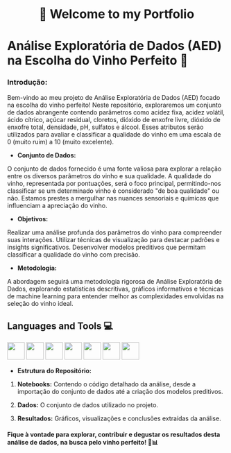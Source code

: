 <div align="center">
  <h1>👋 Welcome to my Portfolio</h1>
</div>

# Análise Exploratória de Dados (AED) na Escolha do Vinho Perfeito 🍷

### Introdução:

Bem-vindo ao meu projeto de Análise Exploratória de Dados (AED) focado na escolha do vinho perfeito! Neste repositório, exploraremos um conjunto de dados abrangente contendo parâmetros como acidez fixa, acidez volátil, ácido cítrico, açúcar residual, cloretos, dióxido de enxofre livre, dióxido de enxofre total, densidade, pH, sulfatos e álcool. Esses atributos serão utilizados para avaliar e classificar a qualidade do vinho em uma escala de 0 (muito ruim) a 10 (muito excelente).

- **Conjunto de Dados:**

O conjunto de dados fornecido é uma fonte valiosa para explorar a relação entre os diversos parâmetros do vinho e sua qualidade. A qualidade do vinho, representada por pontuações, será o foco principal, permitindo-nos classificar se um determinado vinho é considerado "de boa qualidade" ou não. Estamos prestes a mergulhar nas nuances sensoriais e químicas que influenciam a apreciação do vinho.

- **Objetivos:**

Realizar uma análise profunda dos parâmetros do vinho para compreender suas interações.
Utilizar técnicas de visualização para destacar padrões e insights significativos.
Desenvolver modelos preditivos que permitam classificar a qualidade do vinho com precisão.

- **Metodologia:**
  
A abordagem seguirá uma metodologia rigorosa de Análise Exploratória de Dados, explorando estatísticas descritivas, gráficos informativos e técnicas de machine learning para entender melhor as complexidades envolvidas na seleção do vinho ideal.


<!-- **fabiocarvalhosimoes/Fabio-C-Simoes** is a ✨ _special_ ✨ repository because its `README.md` (this file) appears on your GitHub profile. -->


## Languages and Tools 💻



<img src="https://cdn.jsdelivr.net/gh/devicons/devicon@latest/icons/vscode/vscode-original-wordmark.svg" width="40" height="40"/> <img src="https://cdn.jsdelivr.net/gh/devicons/devicon/icons/git/git-original.svg" width="40" height="40"/> <img src="https://cdn.jsdelivr.net/gh/devicons/devicon@latest/icons/anaconda/anaconda-original-wordmark.svg" width="40" height="40"/> <img src="https://cdn.jsdelivr.net/gh/devicons/devicon@latest/icons/jupyter/jupyter-original-wordmark.svg" width="40" height="40"/> <img src="https://cdn.jsdelivr.net/gh/devicons/devicon@latest/icons/python/python-original-wordmark.svg" width="40" height="40"/> <img src="https://cdn.jsdelivr.net/gh/devicons/devicon@latest/icons/numpy/numpy-original-wordmark.svg" width="40" height="40"/> <img src="https://cdn.jsdelivr.net/gh/devicons/devicon@latest/icons/pandas/pandas-original-wordmark.svg" width="40" height="40"/> 

- **Estrutura do Repositório:**

1. **Notebooks:** Contendo o código detalhado da análise, desde a importação do conjunto de dados até a criação dos modelos preditivos.

2. **Dados:** O conjunto de dados utilizado no projeto.

3. **Resultados:** Gráficos, visualizações e conclusões extraídas da análise.

#### Fique à vontade para explorar, contribuir e degustar os resultados desta análise de dados, na busca pelo vinho perfeito! 🍇📊
